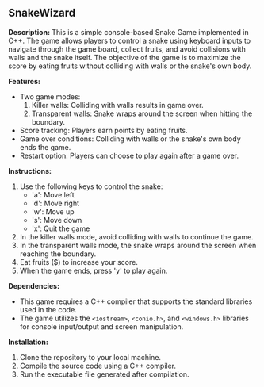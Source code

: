 ## SnakeWizard

**Description:**
This is a simple console-based Snake Game implemented in C++. The game allows players to control a snake using keyboard inputs to navigate through the game board, collect fruits, and avoid collisions with walls and the snake itself. The objective of the game is to maximize the score by eating fruits without colliding with walls or the snake's own body.

**Features:**
- Two game modes:
  1. Killer walls: Colliding with walls results in game over.
  2. Transparent walls: Snake wraps around the screen when hitting the boundary.
- Score tracking: Players earn points by eating fruits.
- Game over conditions: Colliding with walls or the snake's own body ends the game.
- Restart option: Players can choose to play again after a game over.

**Instructions:**
1. Use the following keys to control the snake:
   - 'a': Move left
   - 'd': Move right
   - 'w': Move up
   - 's': Move down
   - 'x': Quit the game
2. In the killer walls mode, avoid colliding with walls to continue the game.
3. In the transparent walls mode, the snake wraps around the screen when reaching the boundary.
4. Eat fruits ($) to increase your score.
5. When the game ends, press 'y' to play again.

**Dependencies:**
- This game requires a C++ compiler that supports the standard libraries used in the code.
- The game utilizes the `<iostream>`, `<conio.h>`, and `<windows.h>` libraries for console input/output and screen manipulation.

**Installation:**
1. Clone the repository to your local machine.
2. Compile the source code using a C++ compiler.
3. Run the executable file generated after compilation.

